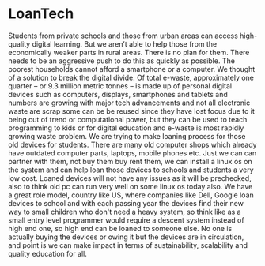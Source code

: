 # LoanTech

Students from private schools and those from urban areas can access high-quality digital learning. But we aren’t able to help those from the economically weaker parts in rural areas. There is no plan for them. There needs to be an aggressive push to do this as quickly as possible. The poorest households cannot afford a smartphone or a computer. We thought of a solution to break the digital divide. Of total e-waste, approximately one quarter – or 9.3 million metric tonnes – is made up of personal digital devices such as computers, displays, smartphones and tablets and numbers are growing with major tech advancements and not all electronic waste are scrap some can be be reused since they have lost focus due to it being out of trend or computational power, but they can be used to teach programming to kids or for digital education and e-waste is most rapidly growing waste problem. We are trying to make loaning process for those old devices for students. There are many old computer shops which already have outdated computer parts, laptops, mobile phones etc. Just we can can partner with them, not buy them buy rent them, we can install a linux os on the system and can help loan those devices to schools and students a very low cost. Loaned devices will not have any issues as it will be prechecked, also to think old pc can run very well on some linux os today also. We have a great role model, country like US, where companies like Dell, Google loan devices to school and with each passing year the devices find their new way to small children who don't need a heavy system, so think like as a small entry level programmer would require a descent system instead of high end one, so high end can be loaned to someone else. No one is actually buying the devices or owing it but the devices are in circulation, and point is we can make impact in terms of sustainability, scalability and quality education for all. 

